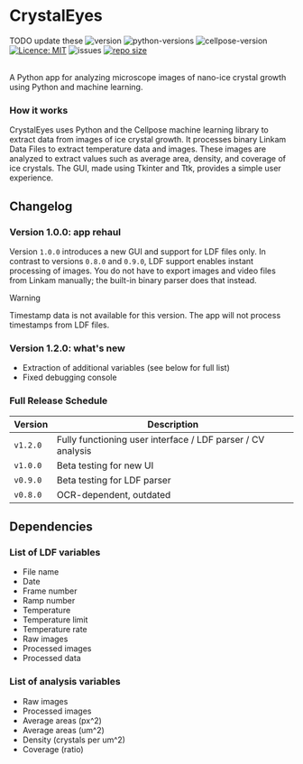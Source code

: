 # CrystalEyes

TODO update these
![version](https://img.shields.io/badge/release-v1.0.0-blue)
![python-versions](https://img.shields.io/badge/python-3.11_%7C_3.12_%7C_3.13-limegreen)
![cellpose-version](https://img.shields.io/badge/cellpose-4.0.6-red)
[![Licence: MIT](https://img.shields.io/github/license/i30101/CrystalEyes-v1.0.0)](https://github.com/i30101/CrystalEyes-v1.0.0/blob/master/LICENSE)
![issues](https://img.shields.io/github/issues/i30101/CrystalEyes-v1.0.0)
[![repo size](https://img.shields.io/github/repo-size/i30101/CrystalEyes-v1.0.0)](https://github.com/i30101/CrystalEyes-v1.0.0/)




<br>
A Python app for analyzing microscope images of nano-ice crystal growth using Python and machine learning.

### How it works
CrystalEyes uses Python and the Cellpose machine learning library to extract data from images of ice crystal growth. It processes binary Linkam Data Files to extract temperature data and images. These images are analyzed to extract values such as average area, density, and coverage of ice crystals. The GUI, made using Tkinter and Ttk, provides a simple user experience.




## Changelog

### Version 1.0.0: app rehaul
Version `1.0.0` introduces a new GUI and support for LDF files only. In contrast to versions `0.8.0` and `0.9.0`, LDF support enables instant processing of images. You do not have to export images and video files from Linkam manually; the built-in binary parser does that instead. 

> [!WARNING]
> Timestamp data is not available for this version. The app will not process timestamps from LDF files.

### Version 1.2.0: what's new
- Extraction of additional variables (see below for full list)
- Fixed debugging console

### Full Release Schedule

| Version  | Description                                                 | 
|----------|-------------------------------------------------------------| 
| `v1.2.0` | Fully functioning user interface / LDF parser / CV analysis |
| `v1.0.0` | Beta testing for new UI                                     |
| `v0.9.0` | Beta testing for LDF parser                                 |
| `v0.8.0` | OCR-dependent, outdated                                     |




## Dependencies




### List of LDF variables
- File name
- Date
- Frame number
- Ramp number
- Temperature
- Temperature limit
- Temperature rate
- Raw images
- Processed images
- Processed data


### List of analysis variables
- Raw images
- Processed images
- Average areas (px^2)
- Average areas (um^2)
- Density (crystals per um^2)
- Coverage (ratio)